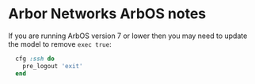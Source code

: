 Arbor Networks ArbOS notes
==========================

If you are running ArbOS version 7 or lower then you may need to update the model to remove `exec true`:

```ruby
  cfg :ssh do
    pre_logout 'exit'
  end
```
